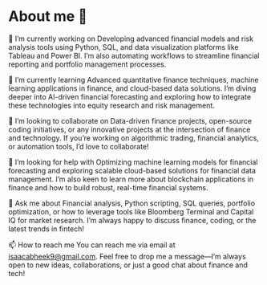 # About me 👋
🔭 I’m currently working on
Developing advanced financial models and risk analysis tools using Python, SQL, and data visualization platforms like Tableau and Power BI. I’m also automating workflows to streamline financial reporting and portfolio management processes.

🌱 I’m currently learning
Advanced quantitative finance techniques, machine learning applications in finance, and cloud-based data solutions. I’m diving deeper into AI-driven financial forecasting and exploring how to integrate these technologies into equity research and risk management.

👯 I’m looking to collaborate on
Data-driven finance projects, open-source coding initiatives, or any innovative projects at the intersection of finance and technology. If you’re working on algorithmic trading, financial analytics, or automation tools, I’d love to collaborate!

🤔 I’m looking for help with
Optimizing machine learning models for financial forecasting and exploring scalable cloud-based solutions for financial data management. I’m also keen to learn more about blockchain applications in finance and how to build robust, real-time financial systems.

💬 Ask me about
Financial analysis, Python scripting, SQL queries, portfolio optimization, or how to leverage tools like Bloomberg Terminal and Capital IQ for market research. I’m always happy to discuss finance, coding, or the latest trends in fintech!

📫 How to reach me
You can reach me via email at isaacabheek9@gmail.com. Feel free to drop me a message—I’m always open to new ideas, collaborations, or just a good chat about finance and tech!
